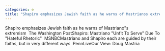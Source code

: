 ```yaml
---
categories: e
title: "Shapiro emphasizes Jewish faith as he warns of Mastrianos extremism  The Washington Post"
---
```

Shapiro emphasizes Jewish faith as he warns of Mastriano"s extremism&nbsp;&nbsp;The Washington PostShapiro: Mastriano "Unfit To Serve" Due To "Hateful Rhetoric"&nbsp;&nbsp;MSNBCMastriano and Shapiro each are guided by their faiths, but in very different ways&nbsp;&nbsp;PennLiveOur View: Doug Mastria